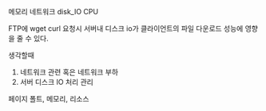 메모리
네트워크
disk_IO
CPU



FTP에 wget curl 요청시 서버내 디스크 io가 클라이언트의 파일 다운로드 성능에 영향을 줄 수 있다.


생각할때
1. 네트워크 관련 혹은 네트워크 부하
2. 서버 디스크 IO 처리 관리


페이지 폴트, 메모리, 리소스 
